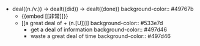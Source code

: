 - deal((n./v.)) -> dealt((did)) -> dealt((done))
  background-color:: #49767b
	- {{embed [[非常]]}}
	- [[a great deal of + (n.[U])]]
	  background-color:: #533e7d
		- get a deal of information
		  background-color:: #497d46
		- waste a great deal of time
		  background-color:: #497d46
